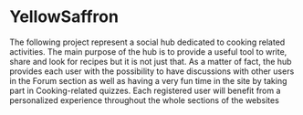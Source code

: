 # YellowSaffron
The following project represent a social hub dedicated to cooking related activities.
The main purpose of the hub is to provide a useful tool to write, share and look for recipes but it is not just that.
As a matter of fact, the hub provides each user with the possibility to have discussions with other users in the Forum section as well as having a very fun time in the site by taking part in Cooking-related quizzes.
Each registered user will benefit from a personalized experience throughout the whole sections of the websites
